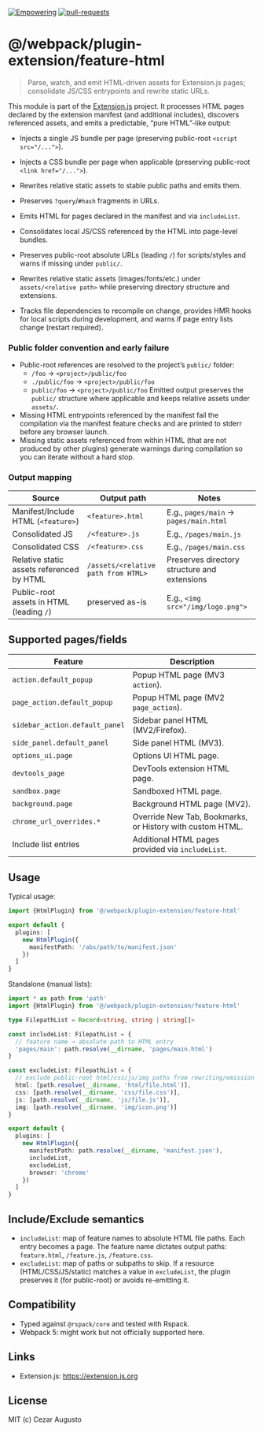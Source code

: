 [empowering-image]: https://img.shields.io/badge/Empowering-Extension.js-0971fe
[empowering-url]: https://extension.js.org
[pr-welcome-image]: https://img.shields.io/badge/pull--requests-welcome-2ecc40
[pr-welcome-url]: https://github.com/extension-js/extension.js/pulls
[extensionjs-image]: https://img.shields.io/badge/Extension.js-0971fe

[![Empowering][empowering-image]][empowering-url] [![pull-requests][pr-welcome-image]][pr-welcome-url]

# @/webpack/plugin-extension/feature-html

> Parse, watch, and emit HTML-driven assets for Extension.js pages; consolidate JS/CSS entrypoints and rewrite static URLs.

This module is part of the [Extension.js](https://extension.js.org) project. It processes HTML pages declared by the extension manifest (and additional includes), discovers referenced assets, and emits a predictable, “pure HTML”-like output:

- Injects a single JS bundle per page (preserving public-root `<script src="/...">`).
- Injects a CSS bundle per page when applicable (preserving public-root `<link href="/...">`).
- Rewrites relative static assets to stable public paths and emits them.
- Preserves `?query`/`#hash` fragments in URLs.

- Emits HTML for pages declared in the manifest and via `includeList`.
- Consolidates local JS/CSS referenced by the HTML into page-level bundles.
- Preserves public-root absolute URLs (leading `/`) for scripts/styles and warns if missing under `public/`.
- Rewrites relative static assets (images/fonts/etc.) under `assets/<relative path>` while preserving directory structure and extensions.
- Tracks file dependencies to recompile on change, provides HMR hooks for local scripts during development, and warns if page entry lists change (restart required).

### Public folder convention and early failure

- Public-root references are resolved to the project’s `public/` folder:
  - `/foo` → `<project>/public/foo`
  - `./public/foo` → `<project>/public/foo`
  - `public/foo` → `<project>/public/foo`
    Emitted output preserves the `public/` structure where applicable and keeps relative assets under `assets/`.
- Missing HTML entrypoints referenced by the manifest fail the compilation via the manifest feature checks and are printed to stderr before any browser launch.
- Missing static assets referenced from within HTML (that are not produced by other plugins) generate warnings during compilation so you can iterate without a hard stop.

### Output mapping

| Source                                    | Output path                         | Notes                                        |
| ----------------------------------------- | ----------------------------------- | -------------------------------------------- |
| Manifest/Include HTML (`<feature>`)       | `<feature>.html`                    | E.g., `pages/main` → `pages/main.html`       |
| Consolidated JS                           | `/<feature>.js`                     | E.g., `/pages/main.js`                       |
| Consolidated CSS                          | `/<feature>.css`                    | E.g., `/pages/main.css`                      |
| Relative static assets referenced by HTML | `/assets/<relative path from HTML>` | Preserves directory structure and extensions |
| Public-root assets in HTML (leading `/`)  | preserved as-is                     | E.g., `<img src="/img/logo.png">`            |

## Supported pages/fields

| Feature                        | Description                                               |
| ------------------------------ | --------------------------------------------------------- |
| `action.default_popup`         | Popup HTML page (MV3 `action`).                           |
| `page_action.default_popup`    | Popup HTML page (MV2 `page_action`).                      |
| `sidebar_action.default_panel` | Sidebar panel HTML (MV2/Firefox).                         |
| `side_panel.default_panel`     | Side panel HTML (MV3).                                    |
| `options_ui.page`              | Options UI HTML page.                                     |
| `devtools_page`                | DevTools extension HTML page.                             |
| `sandbox.page`                 | Sandboxed HTML page.                                      |
| `background.page`              | Background HTML page (MV2).                               |
| `chrome_url_overrides.*`       | Override New Tab, Bookmarks, or History with custom HTML. |
| Include list entries           | Additional HTML pages provided via `includeList`.         |

## Usage

Typical usage:

```ts
import {HtmlPlugin} from '@/webpack/plugin-extension/feature-html'

export default {
  plugins: [
    new HtmlPlugin({
      manifestPath: '/abs/path/to/manifest.json'
    })
  ]
}
```

Standalone (manual lists):

```ts
import * as path from 'path'
import {HtmlPlugin} from '@/webpack/plugin-extension/feature-html'

type FilepathList = Record<string, string | string[]>

const includeList: FilepathList = {
  // feature name → absolute path to HTML entry
  'pages/main': path.resolve(__dirname, 'pages/main.html')
}

const excludeList: FilepathList = {
  // exclude public-root html/css/js/img paths from rewriting/emission
  html: [path.resolve(__dirname, 'html/file.html')],
  css: [path.resolve(__dirname, 'css/file.css')],
  js: [path.resolve(__dirname, 'js/file.js')],
  img: [path.resolve(__dirname, 'img/icon.png')]
}

export default {
  plugins: [
    new HtmlPlugin({
      manifestPath: path.resolve(__dirname, 'manifest.json'),
      includeList,
      excludeList,
      browser: 'chrome'
    })
  ]
}
```

## Include/Exclude semantics

- `includeList`: map of feature names to absolute HTML file paths. Each entry becomes a page. The feature name dictates output paths: `feature.html`, `/feature.js`, `/feature.css`.
- `excludeList`: map of paths or subpaths to skip. If a resource (HTML/CSS/JS/static) matches a value in `excludeList`, the plugin preserves it (for public-root) or avoids re-emitting it.

## Compatibility

- Typed against `@rspack/core` and tested with Rspack.
- Webpack 5: might work but not officially supported here.

## Links

- Extension.js: https://extension.js.org

## License

MIT (c) Cezar Augusto
